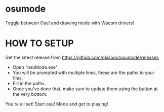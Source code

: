 # osumode
 Toggle between Osu! and drawing mode with Wacom drivers!


# HOW TO SETUP

Get the latest release from https://github.com/okisooo/osumode/releases

- Open "osuMode.exe"
- You will be prompted with multiple lines, these are the paths to your files.
- Fill in the paths.
- Once you've done that, make sure to update them using the button at the very bottom.

You're all set! Start osu! Mode and get to playing!
